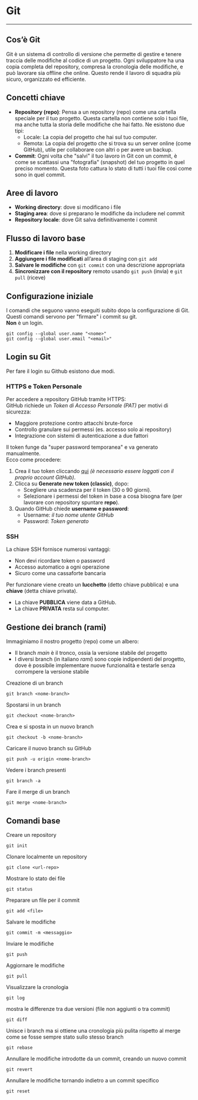 # Git
---
## Cos’è Git
Git è un sistema di controllo di versione che permette di gestire e tenere traccia delle modifiche al codice di un progetto. Ogni sviluppatore ha una copia completa del repository, compresa la cronologia delle modifiche, e può lavorare sia offline che online. Questo rende il lavoro di squadra più sicuro, organizzato ed efficiente.

## Concetti chiave
- **Repository (repo)**: Pensa a un repository (repo) come una cartella speciale per il tuo progetto. Questa cartella non contiene solo i tuoi file, ma anche tutta la storia delle modifiche che hai fatto. Ne esistono due tipi:
    - Locale: La copia del progetto che hai sul tuo computer.
    - Remota: La copia del progetto che si trova su un server online (come GitHub), utile per collaborare con altri o per avere un backup.
- **Commit**: Ogni volta che "salvi" il tuo lavoro in Git con un commit, è come se scattassi una "fotografia" (snapshot) del tuo progetto in quel preciso momento. Questa foto cattura lo stato di tutti i tuoi file così come sono in quel commit.

## Aree di lavoro
- **Working directory**: dove si modificano i file
- **Staging area**: dove si preparano le modifiche da includere nel commit
- **Repository locale**: dove Git salva definitivamente i commit

## Flusso di lavoro base
1. **Modificare i file** nella working directory
2. **Aggiungere i file modificati** all’area di staging con ```git add```
3. **Salvare le modifiche** con ```git commit``` con una descrizione appropriata
4. **Sincronizzare con il repository** remoto usando ```git push``` (invia) e ```git pull``` (riceve)

## Configurazione iniziale
I comandi che seguono vanno eseguiti subito dopo la configurazione di Git.
Questi comandi servono per "firmare" i commit su git.  
**Non** è un login.
```
git config --global user.name "<nome>"
git config --global user.email "<email>"
```
## Login su Git
Per fare il login su Github esistono due modi.
### HTTPS e Token Personale
Per accedere a repository GitHub tramite HTTPS:  
GitHub richiede un *Token di Accesso Personale (PAT)* per motivi di sicurezza:  
- Maggiore protezione contro attacchi brute-force  
- Controllo granulare sui permessi (es. accesso solo ai repository)  
- Integrazione con sistemi di autenticazione a due fattori  

Il token funge da "super password temporanea" e va generato manualmente.  
Ecco come procedere:
1. Crea il tuo token cliccando [qui](https://github.com/settings/tokens) *(è necessario essere loggati con il proprio account GitHub)*.
2. Clicca su **Generate new token (classic)**, dopo:
	- Scegliere una scadenza per il token (30 o 90 giorni).
	- Selezionare i permessi del token in base a cosa bisogna fare (per lavorare con repository spuntare **repo**).
3.  Quando GitHub chiede **username e password**:
	- Username: *il tuo nome utente GitHub*
    - Password: *Token generato*
### SSH
La chiave SSH fornisce numerosi vantaggi:
- Non devi ricordare token o password
- Accesso automatico a ogni operazione      
- Sicuro come una cassaforte bancaria

Per funzionare viene creato un **lucchetto** (detto chiave pubblica) e una **chiave** (detta chiave privata).
- La chiave **PUBBLICA**  viene data a GitHub.
- La chiave **PRIVATA** resta sul computer.
    

## Gestione dei branch (rami)

Immaginiamo il nostro progetto (repo) come un albero: 

- Il branch *main* è il tronco, ossia la versione stabile del progetto
- I diversi branch (in italiano *rami*) sono copie indipendenti del progetto, dove è possibile implementare nuove funzionalità e testarle senza corrompere la versione stabile

Creazione di un branch
```
git branch <nome-branch>
```

Spostarsi in un branch
```
git checkout <nome-branch>
```

Crea e si sposta in un nuovo branch
```
git checkout -b <nome-branch>
```

Caricare il nuovo branch su GitHub
```
git push -u origin <nome-branch>
```

Vedere i branch presenti
```
git branch -a
```

Fare il merge di un branch
```
git merge <nome-branch>
```

## Comandi base
Creare un repository
```
git init 
```

Clonare localmente un repository 
```
git clone <url-repo>
```

Mostrare lo stato dei file
```
git status
```

Preparare un file per il commit
```
git add <file>
```

Salvare le modifiche
```
git commit -m <messaggio>
```

Inviare le modifiche
```
git push
```

Aggiornare le modifiche
```
git pull
```

Visualizzare la cronologia
```
git log
```

mostra le differenze tra due versioni (file non aggiunti o tra commit)
```
git diff
```

Unisce i branch ma si ottiene una cronologia più pulita rispetto al merge come se fosse sempre stato sullo stesso branch
```
git rebase
```

Annullare le modifiche introdotte da un commit, creando un nuovo commit  
```
git revert
```

Annullare le modifiche tornando indietro a un commit specifico  
```
git reset
```
